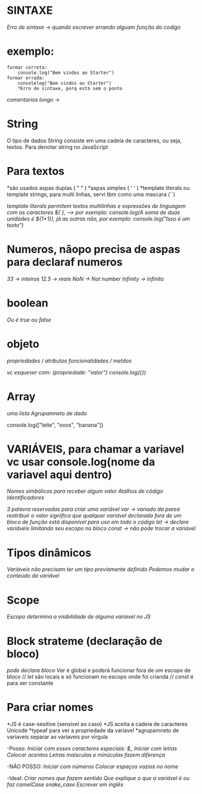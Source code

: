 # SINTAXE 
*Erro de sintaxe -> quando escrever errando alguam função do codígo*
# exemplo:
    formar correta:
        console.log("Bem vindos ao Starter")
    formar errada:
        consolelog("Bem vindos ao Starter")
        *Erro de sintaxe, porq está sem o ponto


*comentarios longo ->*

# String 
O tipo de dados String consiste em uma cadeia de caracteres, ou seja, textos. Para denotar string no JavaScript

# Para textos

*são usados aspas duplas ( " " )
*aspas simples ( ' ' ) 
*template literals ou template strings, para multi linhas, servi tbm como uma mascara (``)

*template literals permitem textos multilinhas e expressões de linguagem com os caracteres ${ }, --> por exemplo: console.log(A soma de duas unidades é ${1+1}), já as outras não, por exemplo: console.log("Isso é um texto")*


# Numeros, nãopo precisa de aspas para declaraf numeros 

*33 -> inteiros*
*12.5 -> reais*
*NoN -> Not number*
*Infinity -> infinito*

# boolean
*Ou é true ou false*

# objeto 
*propriedades / atributos*
*funcionalidades / metdos*

*vc esquever com: {propriedade: "valor"}*
*console.log({})*

# Array
*uma lista*
*Agrupamneto de dado*

console.log(["leite", "ovos", "banana"])


# VARIÁVEIS, para chamar a variavel vc usar console.log(nome da variavel aqui dentro)
*Nomes simbólicos para receber algum valor*
*Atalhos de código*
*Identificadores*

*3 palavra reservadas para criar uma variável*
    *var -> variado da parea reatribuir o valor significa que qualquer variável declarada fora de um bloco de função está disponível para uso em todo o código*
    *let -> declare variáveis limitando seu escopo no bloco*
    *const -> não pode trocar a variavel*


# Tipos dinâmicos
 *Variáveis não precisam ter um tipo previamente definido*
 *Podemos mudar o conteúdo da variável*

# Scope 
*Escopo determina a visibilidade de alguma variavel no JS*

# Block strateme (declaração de bloco)
*pode declara bloco* 
*Var* é global e poderá funcionar fora de um escopo de bloco //
*let* são locais e só funcionam no escopo onde foi crianda //
*const* é para ser constante

# Para criar nomes

*JS é case-sesitive (sensível ao caso)
*JS aceita a cadeia de caracteres Unicode
*typeaf para ver a propriedade da variavel
*agrupamneto de variaveis separar as variaveis por virgula 

-Posso:
*Iniciar com esses caracteres especiais: $_*
*Iniciar com letras*
*Colocar acentos*
*Letras maisculas e minúculas fazem diferença*

-NÃO POSSO:
*Iniciar com números*
*Colocar espaços vazios no nome*

-Ideal:
*Criar nomes que fazem sentido*
*Que explique o que a variável é ou faz*
*camelCase*
*snake_case*
*Escrever em inglês*


